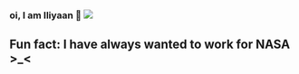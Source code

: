 ### oi, I am Iliyaan 👋 ![](https://komarev.com/ghpvc/?username=iliyaan&color=yellow)
## Fun fact: I have always wanted to work for NASA >_<
<!--
**iliyaan/iliyaan** is a ✨ _special_ ✨ repository because its `README.md` (this file) appears on your GitHub profile.

Here are some ideas to get you started:

- 🔭 I’m currently working on ...
- 🌱 I’m currently learning ...
- 👯 I’m looking to collaborate on ...
- 🤔 I’m looking for help with ...
- 💬 Ask me about ...
- 📫 How to reach me: ...
- 😄 Pronouns: ...
- ⚡ Fun fact: ...
-->
